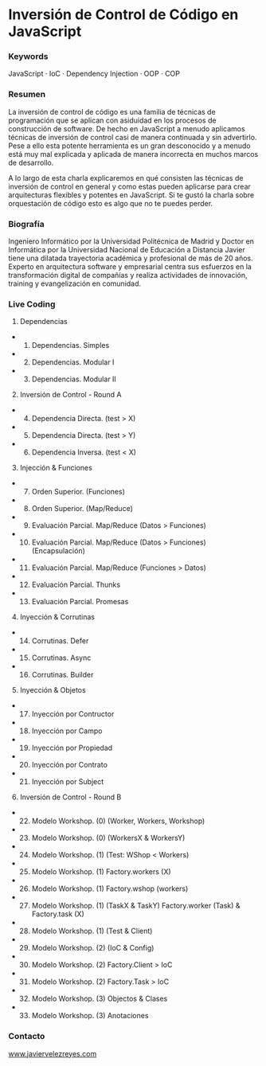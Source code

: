 # Inversión de Control de Código en JavaScript

### Keywords

JavaScript · IoC · Dependency Injection · OOP · COP

### Resumen

La inversión de control de código es una familia de técnicas de programación que se aplican con asiduidad en los procesos de construcción de software. De hecho en JavaScript a menudo aplicamos técnicas de inversión de control casi de manera continuada y sin advertirlo. Pese a ello esta potente herramienta es un gran desconocido y a menudo está muy mal explicada y aplicada de manera incorrecta en muchos marcos de desarrollo.

A lo largo de esta charla explicaremos en qué consisten las técnicas de inversión de control en general y como estas pueden aplicarse para crear arquitecturas flexibles y potentes en JavaScript. Si te gustó la charla sobre orquestación de código esto es algo que no te puedes perder.

### Biografía

Ingeniero Informático por la Universidad Politécnica de Madrid y Doctor en Informática por la Universidad Nacional de Educación a Distancia Javier tiene una dilatada trayectoria académica y profesional de más de 20 años. Experto en arquitectura software y empresarial centra sus esfuerzos en la transformación digital de compañías y realiza actividades de innovación, training y evangelización en comunidad.

### Live Coding

1. Dependencias
- 01. Dependencias. Simples
- 02. Dependencias. Modular I
- 03. Dependencias. Modular II
2. Inversión de Control - Round A
- 04. Dependencia Directa. (test > X)
- 05. Dependencia Directa. (test > Y)
- 06. Dependencia Inversa. (test < X)
3. Injección & Funciones
- 07. Orden Superior. (Funciones)
- 08. Orden Superior. (Map/Reduce)
- 09. Evaluación Parcial. Map/Reduce (Datos > Funciones)
- 10. Evaluación Parcial. Map/Reduce (Datos > Funciones) (Encapsulación)
- 11. Evaluación Parcial. Map/Reduce (Funciones > Datos)
- 12. Evaluación Parcial. Thunks
- 13. Evaluación Parcial. Promesas
4. Inyección & Corrutinas
- 14. Corrutinas. Defer
- 15. Corrutinas. Async
- 16. Corrutinas. Builder
5. Inyección & Objetos
- 17. Inyección por Contructor
- 18. Inyección por Campo
- 19. Inyección por Propiedad
- 20. Inyección por Contrato
- 21. Inyección por Subject
6. Inversión de Control - Round B
- 22. Modelo Workshop. (0) (Worker, Workers, Workshop)
- 23. Modelo Workshop. (0) (WorkersX & WorkersY)
- 24. Modelo Workshop. (1) (Test: WShop < Workers)
- 25. Modelo Workshop. (1) Factory.workers (X)
- 26. Modelo Workshop. (1) Factory.wshop (workers)
- 27. Modelo Workshop. (1) (TaskX & TaskY) Factory.worker (Task) & Factory.task (X)
- 28. Modelo Workshop. (1) (Test & Client)
- 29. Modelo Workshop. (2) (IoC & Config)
- 30. Modelo Workshop. (2) Factory.Client > IoC
- 31. Modelo Workshop. (2) Factory.Task > IoC
- 32. Modelo Workshop. (3) Objectos & Clases
- 33. Modelo Workshop. (3) Anotaciones


### Contacto

www.javiervelezreyes.com